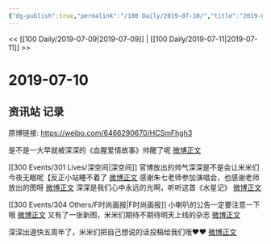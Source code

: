 ```yaml
---
{"dg-publish":true,"permalink":"/100 Daily/2019-07-10/","title":"2019-07-10","created":"2023-03-27T13:57:07.106+08:00","updated":"2023-03-27T13:58:21.798+08:00"}
---
```



<< [[100 Daily/2019-07-09\|2019-07-09]] | [[100 Daily/2019-07-11\|2019-07-11]] >>

# 2019-07-10

## 资讯站 记录

原博链接: https://weibo.com/6466290670/HCSmFhgh3

是不是一大早就被深深的《血腥爱情故事》帅醒了呢 [微博正文](https://m.weibo.cn/6466290670/4392416230144398)

[[300 Events/301 Lives/深空间\|深空间]]
官博放出的帅气深深是不是会让米米们今夜无眠呢【反正小站睡不着了 [微博正文](https://m.weibo.cn/6466290670/4392635433043151)
感谢朱七老师参加演唱会，也感谢老师放出的图呀 [微博正文](https://m.weibo.cn/6466290670/4392560564859125)
深深是我们心中永远的光啊，听听这首《水星记》 [微博正文](https://m.weibo.cn/6466290670/4392464541015035)

[[300 Events/304 Others/F时尚画报\|F时尚画报]]
小喇叭的公告一定要注意一下哦 [微博正文](https://m.weibo.cn/6466290670/4392452049741359)
又有了一张新图，米米们期待不期待明天上线的杂志 [微博正文](https://m.weibo.cn/6466290670/4392483948017429)

深深出道快五周年了，米米们把自己想说的话投稿给我们哦❤️❤️ [微博正文](https://m.weibo.cn/6466290670/4392546857427309)
